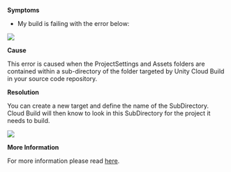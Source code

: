 

**Symptoms**


- My build is failing with the error below:



![](/hc/en-us/article_attachments/203149933/ProjectSubdirectoryError.png)



**Cause**



This error is caused when the ProjectSettings and Assets folders are contained within a sub-directory of the folder targeted by Unity Cloud Build in your source code repository.



**Resolution**



You can create a new target and define the name of the SubDirectory. Cloud Build will then know to look in this SubDirectory for the project it needs to build.



![](/hc/en-us/article_attachments/203003326/ProjectSubdirectoryError_NewTarget.png)



**More Information**



For more information please read [here](https://build.cloud.unity3d.com/support/).





